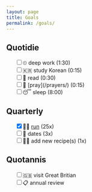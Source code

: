 ```yaml
---
layout: page
title: Goals
permalink: /goals/
---
```

## Quotidie
<ul style="list-style:none">
  <li><input type="checkbox"/>⏲ deep work (1:30)</li>
  <li><input type="checkbox"/>🇰🇷 study Korean (0:15)</li>
  <li><input type="checkbox"/>📖 read (0:30)</li>
  <li><input type="checkbox"/>🙏 [pray](/prayers/) (0:15)</li>
  <li><input type="checkbox"/>😴 sleep (8:00)</li>
</ul>

## Quarterly
<ul style="list-style:none">
  <li><input type="checkbox" checked/>🏃‍♂️ <a href="/run/">run</a> (25x)</li>
  <li><input type="checkbox"/>💑 dates (3x)</li>
  <li><input type="checkbox"/>👨‍🍳 add new recipe(s) (1x)</li>
</ul>

## Quotannis
<ul style="list-style:none">
  <li><input type="checkbox"/>🇬🇧 visit Great Britian</li>
  <li><input type="checkbox"/>📋 annual review</li>
</ul>